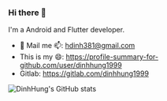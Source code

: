 ### Hi there 👋

I'm a Android and Flutter developer.

- 📧 Mail me 📫: hdinh381@gmail.com
- This is my 😄: https://profile-summary-for-github.com/user/dinhhung1999
- Gitlab: https://gitlab.com/dinhhung1999

![DinhHung's GitHub stats](https://github-readme-stats.vercel.app/api?username=dinhhung1999&show_icons=true&theme=dark)

